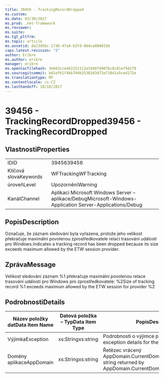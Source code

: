```yaml
---
title: 39456 - TrackingRecordDropped
ms.custom: 
ms.date: 03/30/2017
ms.prod: .net-framework
ms.reviewer: 
ms.suite: 
ms.tgt_pltfrm: 
ms.topic: article
ms.assetid: da13d5bc-1736-47a4-b3fd-064ca8040326
caps.latest.revision: "2"
author: Erikre
ms.author: erikre
manager: erikre
ms.openlocfilehash: 3e663cced42252112e1948f4907bc8c81ef941f9
ms.sourcegitcommit: bd1ef61f4bb794b25383d3d72e71041a5ced172e
ms.translationtype: MT
ms.contentlocale: cs-CZ
ms.lasthandoff: 10/18/2017
---
```

# <a name="39456---trackingrecorddropped"></a><span data-ttu-id="33874-102">39456 - TrackingRecordDropped</span><span class="sxs-lookup"><span data-stu-id="33874-102">39456 - TrackingRecordDropped</span></span>
## <a name="properties"></a><span data-ttu-id="33874-103">Vlastnosti</span><span class="sxs-lookup"><span data-stu-id="33874-103">Properties</span></span>  
  
|||  
|-|-|  
|<span data-ttu-id="33874-104">ID</span><span class="sxs-lookup"><span data-stu-id="33874-104">ID</span></span>|<span data-ttu-id="33874-105">39456</span><span class="sxs-lookup"><span data-stu-id="33874-105">39456</span></span>|  
|<span data-ttu-id="33874-106">Klíčová slova</span><span class="sxs-lookup"><span data-stu-id="33874-106">Keywords</span></span>|<span data-ttu-id="33874-107">WFTracking</span><span class="sxs-lookup"><span data-stu-id="33874-107">WFTracking</span></span>|  
|<span data-ttu-id="33874-108">úroveň</span><span class="sxs-lookup"><span data-stu-id="33874-108">Level</span></span>|<span data-ttu-id="33874-109">Upozornění</span><span class="sxs-lookup"><span data-stu-id="33874-109">Warning</span></span>|  
|<span data-ttu-id="33874-110">Kanál</span><span class="sxs-lookup"><span data-stu-id="33874-110">Channel</span></span>|<span data-ttu-id="33874-111">Aplikaci Microsoft Windows Server – aplikace/Debug</span><span class="sxs-lookup"><span data-stu-id="33874-111">Microsoft-Windows-Application Server-Applications/Debug</span></span>|  
  
## <a name="description"></a><span data-ttu-id="33874-112">Popis</span><span class="sxs-lookup"><span data-stu-id="33874-112">Description</span></span>  
 <span data-ttu-id="33874-113">Označuje, že záznam sledování byla vyřazena, protože jeho velikost překračuje maximální povolenou zprostředkovatele relací trasování událostí pro Windows.</span><span class="sxs-lookup"><span data-stu-id="33874-113">Indicates a tracking record has been dropped because its size exceeds maximum allowed by the ETW session provider.</span></span>  
  
## <a name="message"></a><span data-ttu-id="33874-114">Zpráva</span><span class="sxs-lookup"><span data-stu-id="33874-114">Message</span></span>  
 <span data-ttu-id="33874-115">Velikost sledování záznam %1 překračuje maximální povolenou relace trasování událostí pro Windows pro zprostředkovatele: %2</span><span class="sxs-lookup"><span data-stu-id="33874-115">Size of tracking record %1 exceeds maximum allowed by the ETW session for provider %2</span></span>  
  
## <a name="details"></a><span data-ttu-id="33874-116">Podrobnosti</span><span class="sxs-lookup"><span data-stu-id="33874-116">Details</span></span>  
  
|<span data-ttu-id="33874-117">Název položky dat</span><span class="sxs-lookup"><span data-stu-id="33874-117">Data Item Name</span></span>|<span data-ttu-id="33874-118">Datová položka – Typ</span><span class="sxs-lookup"><span data-stu-id="33874-118">Data Item Type</span></span>|<span data-ttu-id="33874-119">Popis</span><span class="sxs-lookup"><span data-stu-id="33874-119">Description</span></span>|  
|--------------------|--------------------|-----------------|  
|<span data-ttu-id="33874-120">Výjimka</span><span class="sxs-lookup"><span data-stu-id="33874-120">Exception</span></span>|<span data-ttu-id="33874-121">xs:String</span><span class="sxs-lookup"><span data-stu-id="33874-121">xs:string</span></span>|<span data-ttu-id="33874-122">Podrobnosti o výjimce pro výjimky</span><span class="sxs-lookup"><span data-stu-id="33874-122">The exception details for the exception</span></span>|  
|<span data-ttu-id="33874-123">Domény aplikace</span><span class="sxs-lookup"><span data-stu-id="33874-123">AppDomain</span></span>|<span data-ttu-id="33874-124">xs:String</span><span class="sxs-lookup"><span data-stu-id="33874-124">xs:string</span></span>|<span data-ttu-id="33874-125">Řetězec vrácený AppDomain.CurrentDomain.FriendlyName.</span><span class="sxs-lookup"><span data-stu-id="33874-125">The string returned by AppDomain.CurrentDomain.FriendlyName.</span></span>|
